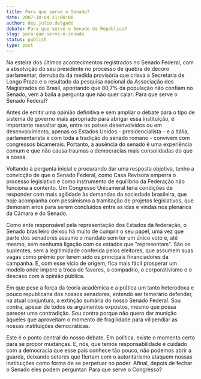 ```yaml
---
title: Para que serve o Senado?
date: 2007-10-04 21:00:00
author: dep.julio.delgado
debate: Para que serve o Senado da República?
slug: para-que-serve-o-senado
status: publish 
type: post
---
```


Na esteira dos últimos acontecimentos registrados no Senado Federal, com a absolvição do seu presidente no processo de quebra de decoro parlamentar, derrubada da medida provisória que criava a Secretaria de Longo Prazo e o resultado da pesquisa nacional da Associação dos Magistrados do Brasil, apontando que 80,7% da população não confiam no Senado, vem à baila a pergunta que não quer calar: Para que serve o Senado Federal?  
  
Antes de emitir uma opinião definitiva e sem ampliar o debate para o tipo de sistema de governo mais apropriado para abrigar essa instituição, é importante ressaltar que, entre os países desenvolvidos ou em desenvolvimento, apenas os Estados Unidos - presidencialista - e a Itália, parlamentarista e com toda a tradição do senado romano - convivem com congressos bicamerais. Portanto, a ausência do senado é uma experiência comum e que não causa traumas a democracias mais consolidadas do que a nossa.  
  
Voltando à pergunta inicial e procurando dar uma resposta objetiva, tenho a convicção de que o Senado Federal, como Casa Revisora emperra o processo legislativo e como instrumento de equilíbrio da Federação não funciona a contento. Um Congresso Unicameral teria condições de responder com mais agilidade às demandas da sociedade brasileira, que hoje acompanha com pessimismo a tramitação de projetos legislativos, que demoram anos para serem concluídos entre as idas e vindas nos plenários da Câmara e do Senado.  
  
Como ente responsável pela representação dos Estados da federação, o Senado brasileiro deixou há muito de cumprir o seu papel, uma vez que parte dos senadores assume o mandato sem ter um único voto e, até mesmo, sem nenhuma ligação com os estados que "representam". São os suplentes, sem a legitimidade conferida pelos eleitores, que assumem suas vagas como prêmio por terem sido os principais financiadores da campanha. E, com esse vício de origem, fica mais fácil prosperar um modelo onde impere a troca de favores, o compadrio, o corporativismo e o descaso com a opinião pública.  
  
Em que pese a força da teoria acadêmica e a prática um tanto heterodoxa e pouco republicana dos nossos senadores, entendo ser temerário defender, na atual conjuntura, a extinção sumária do nosso Senado Federal. Sou contra, apesar de todos os argumentos expostos, mesmo que possa parecer uma contradição. Sou contra porque não quero dar munição àqueles que aproveitam o momento de fragilidade para vilipendiar as nossas instituições democráticas.  
  
Este é o ponto central do nosso debate. Em política, existe o momento certo para se propor mudanças. E, nós, que temos responsabilidade e cuidado com a democracia que esse país conhece tão pouco, não podemos abrir a guarda, deixando setores que flertam com o autoritarismo ataquem nossas instituições como forma de se perpetuar no poder. Afinal, depois de fechar o Senado eles podem perguntar: Para que serve o Congresso?  

